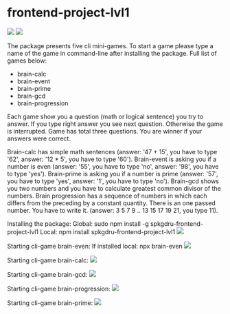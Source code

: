 # frontend-project-lvl1
<div><span>
<a href="https://codeclimate.com/github/spkgdru/frontend-project-lvl1/maintainability"><img src="https://api.codeclimate.com/v1/badges/3d550664e10c423bc4f6/maintainability" /></a>
</span>
<span>
<a href="https://travis-ci.org/spkgdru/frontend-project-lvl1">
<img src="https://travis-ci.org/spkgdru/frontend-project-lvl1.svg"></a>
</span></div>

The package presents five cli mini-games.
To start a game please type a name of the game in command-line after installing the package.
Full list of games below:
- brain-calc
- brain-event
- brain-prime
- brain-gcd
- brain-progression

Each game show you a question (math or logical sentence) you try to answer.
If you type right answer you see next question. Otherwise the game is interrupted. 
Game has total three questions. You are winner if your answers were correct.

Brain-calc has simple math sentences (answer: '47 + 15', you have to type '62', answer: '12 * 5', you have to type '60').
Brain-event is asking you if a number is even (answer: '55', you have to type 'no', answer: '98', you have to type 'yes').
Brain-prime is asking you if a number is prime (answer: '57', you have to type 'yes', answer: '1', you have to type 'no').
Brain-gcd shows you two numbers and you have to calculate greatest common divisor of the numbers.
Brain progression has a sequence of numbers in which each differs from the preceding by a constant quantity. There is an one passed number. You have to write it. (answer: 3 5 7 9 .. 13 15 17 19 21, you type 11).

Installing the package:
Global: sudo npm install -g spkgdru-frontend-project-lvl1
Local: npm install spkgdru-frontend-project-lvl1
<a href="https://asciinema.org/a/yi0rrmTIuKo9OzUwiGA2qD33x" target="_blank"><img src="https://asciinema.org/a/yi0rrmTIuKo9OzUwiGA2qD33x.svg" /></a>

Starting cli-game brain-even:
If installed local: npx brain-even
<a href="https://asciinema.org/a/iTX1NTx9EbQDcoOQokEtG89Nn" target="_blank"><img src="https://asciinema.org/a/iTX1NTx9EbQDcoOQokEtG89Nn.svg" /></a>

Starting cli-game brain-calc:
<a href="https://asciinema.org/a/ZMyZJMBIiaoAn3irGBUgA68fH" target="_blank"><img src="https://asciinema.org/a/ZMyZJMBIiaoAn3irGBUgA68fH.svg" /></a>

Starting cli-game brain-gcd:
<a href="https://asciinema.org/a/CVcPSVMZYPurmLs81MHH6LOL5" target="_blank"><img src="https://asciinema.org/a/CVcPSVMZYPurmLs81MHH6LOL5.svg" /></a>

Starting cli-game brain-progression:
<a href="https://asciinema.org/a/xbufRA4PLqwjhtBE8J0qMEYqw" target="_blank"><img src="https://asciinema.org/a/xbufRA4PLqwjhtBE8J0qMEYqw.svg" /></a>

Starting cli-game brain-prime:
<a href="https://asciinema.org/a/riWd7Vjoz7fpBkyofAFOwiaAP" target="_blank"><img src="https://asciinema.org/a/riWd7Vjoz7fpBkyofAFOwiaAP.svg" /></a>


